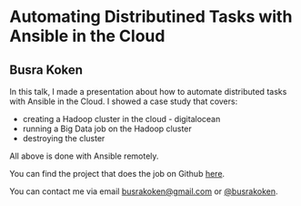 # Automating Distributined Tasks with Ansible in the Cloud
## Busra Koken

In this talk, I made a presentation about how to automate distributed tasks with Ansible in the Cloud. I showed a case study that covers: 

  - creating a Hadoop cluster in the cloud - digitalocean
  - running a Big Data job on the Hadoop cluster
  - destroying the cluster

All above is done with Ansible remotely. 

You can find the project that does the job on Github [here].

You can contact me via email busrakoken@gmail.com or [@busrakoken].


   [here]: <https://github.com/BusraKoken/cloudy-hadoop>
   [@busrakoken]: <https://twitter.com/busrakoken>
